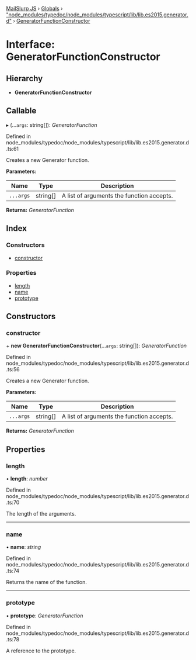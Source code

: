[MailSlurp JS](../README.md) › [Globals](../globals.md) › ["node_modules/typedoc/node_modules/typescript/lib/lib.es2015.generator.d"](../modules/_node_modules_typedoc_node_modules_typescript_lib_lib_es2015_generator_d_.md) › [GeneratorFunctionConstructor](_node_modules_typedoc_node_modules_typescript_lib_lib_es2015_generator_d_.generatorfunctionconstructor.md)

# Interface: GeneratorFunctionConstructor

## Hierarchy

* **GeneratorFunctionConstructor**

## Callable

▸ (...`args`: string[]): *GeneratorFunction*

Defined in node_modules/typedoc/node_modules/typescript/lib/lib.es2015.generator.d.ts:61

Creates a new Generator function.

**Parameters:**

Name | Type | Description |
------ | ------ | ------ |
`...args` | string[] | A list of arguments the function accepts.  |

**Returns:** *GeneratorFunction*

## Index

### Constructors

* [constructor](_node_modules_typedoc_node_modules_typescript_lib_lib_es2015_generator_d_.generatorfunctionconstructor.md#constructor)

### Properties

* [length](_node_modules_typedoc_node_modules_typescript_lib_lib_es2015_generator_d_.generatorfunctionconstructor.md#length)
* [name](_node_modules_typedoc_node_modules_typescript_lib_lib_es2015_generator_d_.generatorfunctionconstructor.md#name)
* [prototype](_node_modules_typedoc_node_modules_typescript_lib_lib_es2015_generator_d_.generatorfunctionconstructor.md#prototype)

## Constructors

###  constructor

\+ **new GeneratorFunctionConstructor**(...`args`: string[]): *GeneratorFunction*

Defined in node_modules/typedoc/node_modules/typescript/lib/lib.es2015.generator.d.ts:56

Creates a new Generator function.

**Parameters:**

Name | Type | Description |
------ | ------ | ------ |
`...args` | string[] | A list of arguments the function accepts.  |

**Returns:** *GeneratorFunction*

## Properties

###  length

• **length**: *number*

Defined in node_modules/typedoc/node_modules/typescript/lib/lib.es2015.generator.d.ts:70

The length of the arguments.

___

###  name

• **name**: *string*

Defined in node_modules/typedoc/node_modules/typescript/lib/lib.es2015.generator.d.ts:74

Returns the name of the function.

___

###  prototype

• **prototype**: *GeneratorFunction*

Defined in node_modules/typedoc/node_modules/typescript/lib/lib.es2015.generator.d.ts:78

A reference to the prototype.
